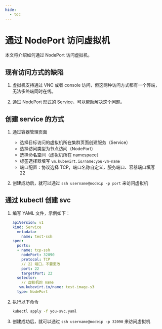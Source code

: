 ```yaml
---
hide:
  - toc
---
```


# 通过 NodePort 访问虚拟机

本文将介绍如何通过 NodePort 访问虚拟机。

## 现有访问方式的缺陷

1. 虚拟机支持通过 VNC 或者 console 访问，但这两种访问方式都有一个弊端，无法多终端同时在线。

2. 通过 NodePort 形式的 Service，可以帮助解决这个问题。

## 创建 service 的方式

1. 通过容器管理页面

    - 选择目标访问的虚拟机所在集群页面创建服务（Service）
    - 选择访问类型为节点访问（NodePort）
    - 选择命名空间（虚拟机所在 namespace）
    - 标签选择器填写 `vm.kubevirt.io/name:you-vm-name`
    - 端口配置：协议选择 TCP，端口名称自定义，服务端口、容器端口填写 22

2. 创建成功后，就可以通过 `ssh username@nodeip -p port` 来访问虚拟机

## 通过 kubectl 创建 svc

1. 编写 YAML 文件，示例如下：

    ```yaml
    apiVersion: v1
    kind: Service
      metadata:
        name: test-ssh
    spec:
      ports:
      - name: tcp-ssh
        nodePort: 32090
        protocol: TCP
        // 22 端口，不要更改
        port: 22 
        targetPort: 22
      selector:
        // 虚拟机的 name
       vm.kubevirt.io/name: test-image-s3
      type: NodePort
    ```

1. 执行以下命令

    ```sh
    kubectl apply -f you-svc.yaml
    ```

1. 创建成功后，就可以通过 `ssh username@nodeip -p 32090` 来访问虚拟机
